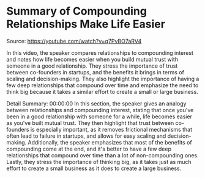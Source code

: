 # Summary of Compounding Relationships Make Life Easier

Source: https://youtube.com/watch?v=q7PvBO7aRV4

In this video, the speaker compares relationships to compounding interest and notes how life becomes easier when you build mutual trust with someone in a good relationship. They stress the importance of trust between co-founders in startups, and the benefits it brings in terms of scaling and decision-making. They also highlight the importance of having a few deep relationships that compound over time and emphasize the need to think big because it takes a similar effort to create a small or large business.

Detail Summary: 
00:00:00
In this section, the speaker gives an analogy between relationships and compounding interest, stating that once you've been in a good relationship with someone for a while, life becomes easier as you've built mutual trust. They then highlight that trust between co-founders is especially important, as it removes frictional mechanisms that often lead to failure in startups, and allows for easy scaling and decision-making. Additionally, the speaker emphasizes that most of the benefits of compounding come at the end, and it's better to have a few deep relationships that compound over time than a lot of non-compounding ones. Lastly, they stress the importance of thinking big, as it takes just as much effort to create a small business as it does to create a large business.

